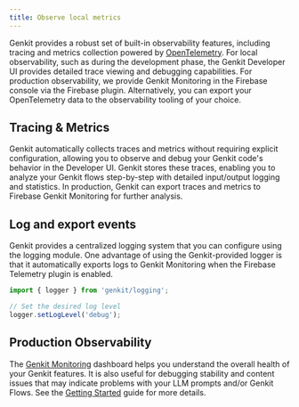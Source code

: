 ```yaml
---
title: Observe local metrics
---
```


Genkit provides a robust set of built-in observability features, including
tracing and metrics collection powered by
[OpenTelemetry](https://opentelemetry.io/). For local observability, such as
during the development phase, the Genkit Developer UI provides detailed trace
viewing and debugging capabilities. For production observability, we provide
Genkit Monitoring in the Firebase console via the Firebase plugin.
Alternatively, you can export your OpenTelemetry data to the observability
tooling of your choice.

## Tracing & Metrics

Genkit automatically collects traces and metrics without requiring explicit configuration, allowing you to observe and debug your Genkit code's behavior
in the Developer UI. Genkit stores these traces, enabling you to analyze
your Genkit flows step-by-step with detailed input/output logging and
statistics. In production, Genkit can export traces and metrics to Firebase
Genkit Monitoring for further analysis.

## Log and export events

Genkit provides a centralized logging system that you can configure using
the logging module. One advantage of using the Genkit-provided logger is that
it automatically exports logs to Genkit Monitoring when the Firebase
Telemetry plugin is enabled.

```typescript
import { logger } from 'genkit/logging';

// Set the desired log level
logger.setLogLevel('debug');
```

## Production Observability

The
[Genkit Monitoring](https://console.firebase.google.com/project/_/genai_monitoring)
dashboard helps you understand the overall health of your Genkit features. It
is also useful for debugging stability and content issues that may
indicate problems with your LLM prompts and/or Genkit Flows. See the
[Getting Started](/docs/observability/getting-started) guide for
more details.
